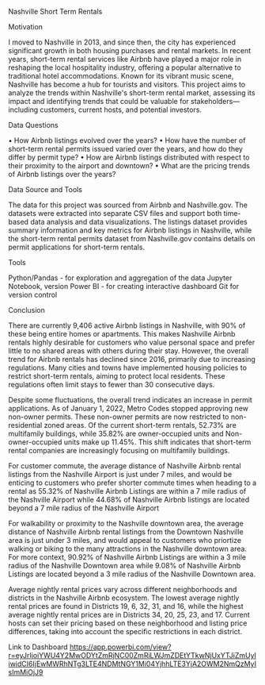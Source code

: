 Nashville Short Term Rentals

Motivation

I moved to Nashville in 2013, and since then, the city has experienced significant growth in both housing purchases and rental markets. In recent years, short-term rental services like Airbnb have played a major role in reshaping the local hospitality industry, offering a popular alternative to traditional hotel accommodations. Known for its vibrant music scene, Nashville has become a hub for tourists and visitors. This project aims to analyze the trends within Nashville's short-term rental market, assessing its impact and identifying trends that could be valuable for stakeholders—including customers, current hosts, and potential investors.

Data Questions

• How Airbnb listings evolved over the years? • How have the number of short-term rental permits issued varied over the years, and how do they differ by permit type? • How are Airbnb listings distributed with respect to their proximity to the airport and downtown? • What are the pricing trends of Airbnb listings over the years?

Data Source and Tools

The data for this project was sourced from Airbnb and Nashville.gov. The datasets were extracted into separate CSV files and support both time-based data analysis and data visualizations. The listings dataset provides summary information and key metrics for Airbnb listings in Nashville, while the short-term rental permits dataset from Nashville.gov contains details on permit applications for short-term rentals.

Tools

Python/Pandas - for exploration and aggregation of the data Jupyter Notebook, version Power BI - for creating interactive dashboard Git for version control

Conclusion

There are currently 9,406 active Airbnb listings in Nashville, with 90% of these being entire homes or apartments. This makes Nashville Airbnb rentals highly desirable for customers who value personal space and prefer little to no shared areas with others during their stay. However, the overall trend for Airbnb rentals has declined since 2016, primarily due to increasing regulations. Many cities and towns have implemented housing policies to restrict short-term rentals, aiming to protect local residents. These regulations often limit stays to fewer than 30 consecutive days.

Despite some fluctuations, the overall trend indicates an increase in permit applications. As of January 1, 2022, Metro Codes stopped approving new non-owner permits. These non-owner permits are now restricted to non-residential zoned areas. Of the current short-term rentals, 52.73% are multifamily buildings, while 35.82% are owner-occupied units and Non-owner-occupied units make up 11.45%. This shift indicates that short-term rental companies are increasingly focusing on multifamily buildings.

For customer commute, the average distance of Nashville Airbnb rental listings from the Nashville Airport is just under 7 miles, and would be enticing to customers who prefer shorter commute times when heading to a rental as 55.32% of Nashville Airbnb Listings are within a 7 mile radius of the Nashville Airport while 44.68% of Nashville Airbnb listings are located beyond a 7 mile radius of the Nashville Airport

For walkability or proximity to the Nashville downtown area, the average distance of Nashville Airbnb rental listings from the Downtown Nashville area is just under 3 miles, and would appeal to customers who priortize walking or biking to the many attractions in the Nashville downtown area. For more context, 90.92% of Nashville Airbnb Listings are within a 3 mile radius of the Nashville Downtown area while 9.08% of Nashville Airbnb Listings are located beyond a 3 mile radius of the Nashville Downtown area.

Average nightly rental prices vary across different neighborhoods and districts in the Nashville Airbnb ecosystem. The lowest average nightly rental prices are found in Districts 19, 6, 32, 31, and 16, while the highest average nightly rental prices are in Districts 34, 20, 25, 23, and 17. Current hosts can set their pricing based on these neighborhood and listing price differences, taking into account the specific restrictions in each district.

Link to Dashboard https://app.powerbi.com/view?r=eyJrIjoiYWU4Y2MwODYtZmRjNC00ZmRiLWJmZDEtYTkwNjUxYTJiZmUyIiwidCI6IjEwMWRhNTg3LTE4NDMtNGY1Mi04YjhhLTE3YjA2OWM2NmQzMyIsImMiOjJ9
